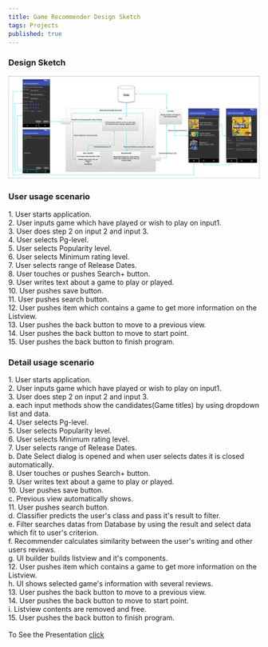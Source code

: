 ```yaml
---
title: Game Recommender Design Sketch
tags: Projects
published: true
---
```

<H3>
Design Sketch
</H3>
<img src="https://raw.githubusercontent.com/youngtakcho/recommender/master/Sketch.png"/>

<H3>
  User usage scenario <br>
</H3>
1. User starts application. <br>
2. User inputs game which have played or wish to play on input1. <br>
3. User does step 2 on input 2 and input 3. <br>
4. User selects Pg-level.<br>
5. User selects Popularity level.<br>
6. User selects Minimum rating level.<br>
7. User selects range of Release Dates.<br>
8. User touches or pushes Search+ button.<br>
9. User writes text about a game to play or played.<br>
10. User pushes save button.<br>
11. User pushes search button.<br>
12. User pushes item which contains a game to get more information on the Listview.<br>
13. User pushes the back button to move to a previous view.<br>
14. User pushes the back button to move to start point.<br>
15. User pushes the back button to finish program.<br>


<H3>
  Detail usage scenario <br>
</H3>
1. User starts application.<br>
2. User inputs game which have played or wish to play on input1.<br>
3. User does step 2 on input 2 and input 3.<br>
    a. each input methods show the candidates(Game titles) by using dropdown list and data.<br>
4. User selects Pg-level.<br>
5. User selects Popularity level.<br>
6. User selects Minimum rating level.<br>
7. User selects range of Release Dates.<br>
    b. Date Select dialog is opened and when user selects dates it is closed automatically.<br>
8. User touches or pushes Search+ button.<br>
9. User writes text about a game to play or played.<br>
10. User pushes save button.<br>
    c. Previous view automatically shows.<br>
11. User pushes search button.<br>
    d. Classifier predicts the user's class and pass it's result to filter.<br>
    e. Filter searches datas from Database by using the result and select data which fit to user's criterion. <br>
    f. Recommender calculates similarity between the user's writing and other users reviews.<br>
    g. UI builder builds listview and it's components.<br>
12. User pushes item which contains a game to get more information on the Listview.<br>
    h. UI shows selected game's information with several reviews.<br>
13. User pushes the back button to move to a previous view.<br>
14. User pushes the back button to move to start point.<br>
    i. Listview contents are removed and free.<br>
15. User pushes the back button to finish program.<br>

<br>
To See the Presentation <a href="https://1drv.ms/p/s!AgLMBfyzYYtXvS3woDkaWs4DhYt_">click</a>


<!--more-->



